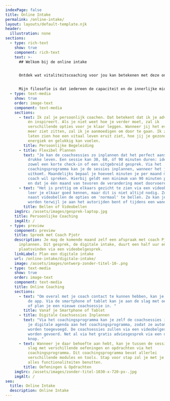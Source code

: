 ```yaml
---
indexPage: false
title: Online Intake
permalink: /online-intake/
layout: layouts/default-template.njk
header:
  illustration: none
sections:
  - type: rich-text
    show: true
    component: rich-text
    text: >-
      ## Welkom bij de online intake


      Ontdek wat vitaliteitscoaching voor jou kan betekenen met deze online intake. Hier vind je alle informatie die je nodig hebt. Je kan altijd terugkeren naar deze pagina. 


      Mijn filosofie is dat iedereen de capaciteit en de innerlijke middelen heeft om een energiek, gezond en gelukkig leven te leiden. Ik ondersteun je graag bij die zoektocht!
  - type: text-media
    show: true
    order: image-text
    component: text-media
    sections:
      - text: Ik zal je persoonlijk coachen. Dat betekent dat ik je adviseert, motiveert
          én inspireert. Als je niet weet hoe je verder moet, zal ik
          verschillende opties voor je klaar leggen. Wanneer jij het even niet
          meer ziet zitten, zal ik je aanmoedigen om door te gaan. Ik zal je
          laten zien hoe een vitaal leven eruit ziet, hoe jij je gezond,
          energiek en gelukkig kan voelen.
        title: Persoonlijke Begeleiding
      - title: Flexibel Plannen
        text: "Je kan de coachsessies zo inplannen dat het perfect aansluit bij je
          drukke leven. Een sessie kan 30, 60, óf 90 minuten duren: ideaal voor
          zowel een korte check-in of een uitgebreid gesprek. Via het
          coachingsprogramma kan je de sessies inplannen, wanneer het jou
          uitkomt. Maandelijks bepaal je hoeveel minuten je per maand met je
          coach wil spreken. Hierbij geldt een minimum van 90 minuten per maand
          en dat je één maand van tevoren de verandering moet doorvoeren. "
      - text: "Het is prettig om elkaars gezicht te zien via een videobelgesprek. Zo
          leer je elkaar goed kennen, maar dit is niet altijd nodig. Zo heb je
          naast videobellen de opties om 'normaal' te bellen. Zo kan je gecoacht
          worden terwijl je aan het autorijden bent of tijdens een wandeling. "
        title: Bellen of Videobellen
    imgSrc: /assets/images/gesprek-laptop.jpg
    title: Persoonlijke Coaching
    imgAlt: /
  - type: preview
    component: preview
    title: Spreek met Coach Pjotr
    description: Je mag de komende maand zelf een afspraak met coach Pjotr
      inplannen. Dit gesprek, de digitale intake, duurt een half uur en zal
      plaatsvinden via een videobelgesprek.
    linkLabel: Plan een digitale intake
    url: /online-intake/digitale-intake/
    image: /assets/images/ontwerp-zonder-titel-10-.png
  - type: text-media
    show: true
    order: image-text
    component: text-media
    title: Online Coaching
    sections:
      - text: "Om overal met je coach contact te kunnen hebben, kan je gebruikmaken van
          de app. Via de smartphone of tablet kan je aan de slag met oefeningen
          of plan je een nieuwe coachsessie in. "
        title: Vanaf je Smartphone of Tablet
      - title: Digitale Coachsessies Inplannen
        text: "Via het coachingsprogramma kan je zelf de coachsessies inplannen. Koppel
          je digitale agenda aan het coachingsprogramma, zodat ze automatisch
          worden toegevoegd. De coachsessies zullen via een videobelgesprek
          worden gevoerd. Net al via het gratis adviesgesprek via een druk op de
          knop. "
      - text: Wanneer je daar behoefte aan hebt, kan je tussen de sessies door aan de
          slag met verschillende oefeningen en opdrachten via het
          coachingsprogramma. Dit coachingsprogramma bevat allerlei
          verschillende modules en tools. Stap voor stap zal je met je coach
          alles functionaliteiten benutten.
        title: Oefeningen & Opdrachten
    imgSrc: /assets/images/zonder-titel-1030-x-720-px-.jpg
    imgAlt: /
seo:
  title: Online Intake
  description: Online Intake
---
```

